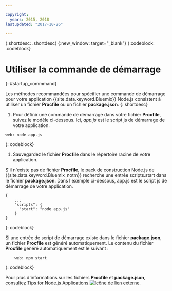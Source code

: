 ```yaml
---

copyright:
  years: 2015, 2018
lastupdated: "2017-10-26"

---
```


{:shortdesc: .shortdesc}
{:new_window: target="_blank"}
{:codeblock: .codeblock}


# Utiliser la commande de démarrage
{: #startup_commmand}

Les méthodes recommandées pour spécifier une commande de démarrage pour votre application {{site.data.keyword.Bluemix}} Node.js consistent à utiliser un fichier **Procfile** ou un fichier **package.json**.
{: shortdesc}

1. Pour définir une commande de démarrage dans votre fichier **Procfile**, suivez le modèle ci-dessous. Ici, _app.js_ est le script js de démarrage de votre application.
```
web: node app.js
```
{: codeblock}

1. Sauvegardez le fichier **Procfile** dans le répertoire racine de votre application.

S'il n'existe pas de fichier **Procfile**, le pack de construction Node.js de {{site.data.keyword.Bluemix_notm}} recherche une entrée scripts.start dans le fichier **package.json**. Dans l'exemple ci-dessous, app.js est le script js de démarrage de votre application.
```
{
    ...   
    "scripts": {
      "start": "node app.js"
    }
}
```
{: codeblock}

Si une entrée de script de démarrage existe dans le fichier **package.json**, un fichier **Procfile** est généré automatiquement. Le contenu du fichier **Procfile** généré automatiquement est le suivant :
```
    web: npm start
```
{: codeblock}

Pour plus d'informations sur les fichiers **Procfile** et **package.json**, consultez [Tips for Node.js Applications ![Icône de lien externe](../../icons/launch-glyph.svg "Icône de lien externe")](https://docs.cloudfoundry.org/buildpacks/node/node-tips.html).
